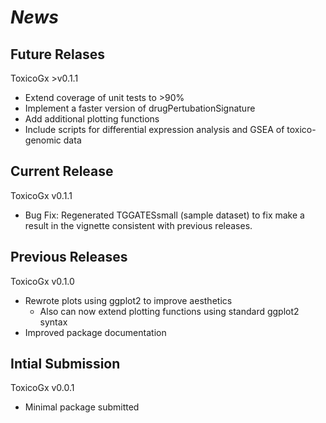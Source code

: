 # *News*

## Future Relases

ToxicoGx >v0.1.1
* Extend coverage of unit tests to >90%
* Implement a faster version of drugPertubationSignature
* Add additional plotting functions
* Include scripts for differential expression analysis and GSEA of 
  toxico-genomic data

## Current Release

ToxicoGx v0.1.1
* Bug Fix: Regenerated TGGATESsmall (sample dataset) to fix make a result in the vignette
  consistent with previous releases.

## Previous Releases

ToxicoGx v0.1.0
* Rewrote plots using ggplot2 to improve aesthetics
  * Also can now extend plotting functions using standard ggplot2 syntax
* Improved package documentation  

## Intial Submission

ToxicoGx v0.0.1
* Minimal package submitted 
